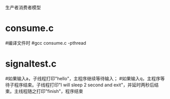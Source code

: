 生产者消费者模型





# consume.c
#编译文件时
#gcc consume.c -pthread



# signaltest.c 
#如果输入a，子线程打印"hello"，主程序继续等待输入；
#如果输入q，主程序等待子程序结束。子线程打印"I will sleep 2 second and exit"，并延时两秒后结束。主线程随之打印"finish"，程序结束
